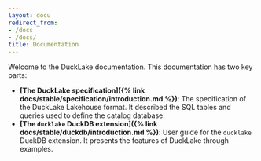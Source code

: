 ```yaml
---
layout: docu
redirect_from:
- /docs
- /docs/
title: Documentation
---
```


Welcome to the DuckLake documentation. This documentation has two key parts:

* **[The DuckLake specification]({% link docs/stable/specification/introduction.md %})**: The specification of the DuckLake Lakehouse format. It described the SQL tables and queries used to define the catalog database.
* **[The `ducklake` DuckDB extension]({% link docs/stable/duckdb/introduction.md %})**: User guide for the `ducklake` DuckDB extension. It presents the features of DuckLake through examples.
